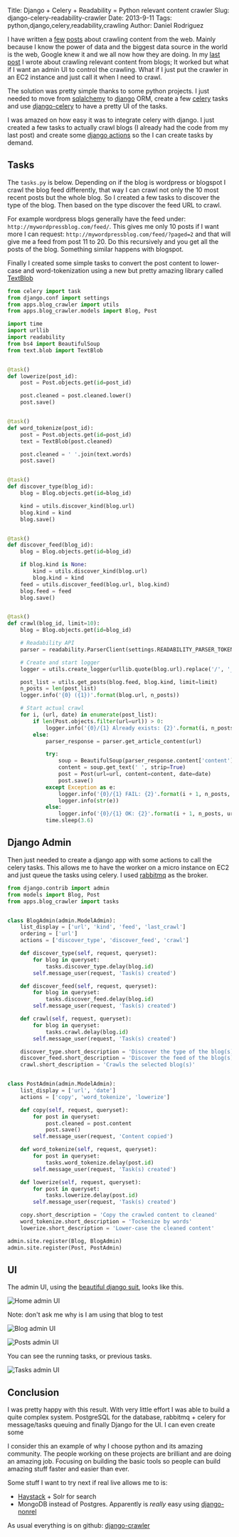 Title: Django + Celery + Readability = Python relevant content crawler
Slug: django-celery-readability-crawler
Date: 2013-9-11
Tags: python,django,celery,readability,crawling
Author: Daniel Rodriguez

I have written a [few]({filename}../08/blog-crawler.ipynb) [posts]({filename}../04/nba-data.md)
about crawling content from the web. Mainly because I know the power of data
and the biggest data source in the world is the web, Google knew it and we all now how they are
doing. In my [last post]({filename}../08/blog-crawler.ipynb) I wrote about crawling relevant content
from blogs; It worked but what if I want an admin UI to control the crawling. What if I just put
the crawler in an EC2 instance and just call it when I need to crawl.

The solution was pretty simple thanks to some python projects.
I just needed to move from [sqlalchemy](http://www.sqlalchemy.org/) to
[django](https://docs.djangoproject.com/en/1.5/) ORM, create a few [celery](http://celeryproject.org/) tasks
and use [django-celery](https://github.com/celery/django-celery/) to have a pretty UI of the tasks.

I was amazed on how easy it was to integrate celery with django. I just created a few tasks to
actually crawl blogs (I already had the code from my last post) and create some
[django actions](https://docs.djangoproject.com/en/dev/ref/contrib/admin/actions/) so the I can create
tasks by demand.

## Tasks

The `tasks.py` is below. Depending on if the blog is wordpress or blogspot I crawl the blog feed
differently, that way I can crawl not only the 10 most recent posts but the whole blog. So I created a few tasks
to discover the type of the blog. Then based on the type discover the feed URL to crawl.

For example wordpress blogs generally have the feed under: `http://mywordpressblog.com/feed/`.
This gives me only 10 posts if I want more I can request: `http://mywordpressblog.com/feed/?paged=2`
and that will give me a feed from post 11 to 20. Do this recursively and you get all the posts of the blog.
Something similar happens with blogspot.

Finally I created some simple tasks to convert the post content to lower-case and word-tokenization using
a new but pretty amazing library called [TextBlob](https://github.com/sloria/TextBlob)

```python
from celery import task
from django.conf import settings
from apps.blog_crawler import utils
from apps.blog_crawler.models import Blog, Post

import time
import urllib
import readability
from bs4 import BeautifulSoup
from text.blob import TextBlob


@task()
def lowerize(post_id):
    post = Post.objects.get(id=post_id)

    post.cleaned = post.cleaned.lower()
    post.save()


@task()
def word_tokenize(post_id):
    post = Post.objects.get(id=post_id)
    text = TextBlob(post.cleaned)

    post.cleaned = ' '.join(text.words)
    post.save()


@task()
def discover_type(blog_id):
    blog = Blog.objects.get(id=blog_id)

    kind = utils.discover_kind(blog.url)
    blog.kind = kind
    blog.save()


@task()
def discover_feed(blog_id):
    blog = Blog.objects.get(id=blog_id)

    if blog.kind is None:
        kind = utils.discover_kind(blog.url)
        blog.kind = kind
    feed = utils.discover_feed(blog.url, blog.kind)
    blog.feed = feed
    blog.save()


@task()
def crawl(blog_id, limit=10):
    blog = Blog.objects.get(id=blog_id)

    # Readability API
    parser = readability.ParserClient(settings.READABILITY_PARSER_TOKEN)

    # Create and start logger
    logger = utils.create_logger(urllib.quote(blog.url).replace('/', '_'))

    post_list = utils.get_posts(blog.feed, blog.kind, limit=limit)
    n_posts = len(post_list)
    logger.info('{0} ({1})'.format(blog.url, n_posts))

    # Start actual crawl
    for i, (url, date) in enumerate(post_list):
        if len(Post.objects.filter(url=url)) > 0:
            logger.info('{0}/{1} Already exists: {2}'.format(i, n_posts, url))
        else:
            parser_response = parser.get_article_content(url)

            try:
                soup = BeautifulSoup(parser_response.content['content'])
                content = soup.get_text(' ', strip=True)
                post = Post(url=url, content=content, date=date)
                post.save()
            except Exception as e:
                logger.info('{0}/{1} FAIL: {2}'.format(i + 1, n_posts, url))
                logger.info(str(e))
            else:
                logger.info('{0}/{1} OK: {2}'.format(i + 1, n_posts, url))
            time.sleep(3.6)
```

## Django Admin

Then just needed to create a django app with some actions to call the celery tasks. This allows me to have the
worker on a micro instance on EC2 and just queue the tasks using celery.
I used [rabbitmq](http://www.rabbitmq.com/) as the broker.

```python
from django.contrib import admin
from models import Blog, Post
from apps.blog_crawler import tasks


class BlogAdmin(admin.ModelAdmin):
    list_display = ['url', 'kind', 'feed', 'last_crawl']
    ordering = ['url']
    actions = ['discover_type', 'discover_feed', 'crawl']

    def discover_type(self, request, queryset):
        for blog in queryset:
            tasks.discover_type.delay(blog.id)
        self.message_user(request, 'Task(s) created')

    def discover_feed(self, request, queryset):
        for blog in queryset:
            tasks.discover_feed.delay(blog.id)
        self.message_user(request, 'Task(s) created')

    def crawl(self, request, queryset):
        for blog in queryset:
            tasks.crawl.delay(blog.id)
        self.message_user(request, 'Task(s) created')

    discover_type.short_description = 'Discover the type of the blog(s)'
    discover_feed.short_description = 'Discover the feed of the blog(s)'
    crawl.short_description = 'Crawls the selected blog(s)'


class PostAdmin(admin.ModelAdmin):
    list_display = ['url', 'date']
    actions = ['copy', 'word_tokenize', 'lowerize']

    def copy(self, request, queryset):
        for post in queryset:
            post.cleaned = post.content
            post.save()
        self.message_user(request, 'Content copied')

    def word_tokenize(self, request, queryset):
        for post in queryset:
            tasks.word_tokenize.delay(post.id)
        self.message_user(request, 'Task(s) created')

    def lowerize(self, request, queryset):
        for post in queryset:
            tasks.lowerize.delay(post.id)
        self.message_user(request, 'Task(s) created')

    copy.short_description = 'Copy the crawled content to cleaned'
    word_tokenize.short_description = 'Tockenize by words'
    lowerize.short_description = 'Lower-case the cleaned content'

admin.site.register(Blog, BlogAdmin)
admin.site.register(Post, PostAdmin)
```

## UI

The admin UI, using the [beautiful django suit](http://djangosuit.com/), looks like this.

![Home admin UI](/images/blog/2013/09/django-crawler/home_admin.png "Home admin UI")

Note: don't ask me why is I am using that blog to test

![Blog admin UI](/images/blog/2013/09/django-crawler/blogs_admin.png "Blogs admin UI")

![Posts admin UI](/images/blog/2013/09/django-crawler/posts_admin.png "Posts admin UI")

You can see the running tasks, or previous tasks.

![Tasks admin UI](/images/blog/2013/09/django-crawler/tasks.png "Tasks admin UI")

## Conclusion

I was pretty happy with this result. With very little effort I was able to build a quite complex
system. PostgreSQL for the database, rabbitmq + celery for message/tasks queuing and finally
Django for the UI. I can even create some

I consider this an example of why I choose python and its amazing community. The people working on
these projects are brilliant and are doing an amazing job. Focusing on building the basic tools so
people can build amazing stuff faster and easier than ever.

Some stuff I want to try next if real live allows me to is:

* [Haystack](http://haystacksearch.org/) + Solr for search
* MongoDB instead of Postgres. Apparently is *really* easy using [django-nonrel](https://github.com/django-nonrel/mongodb-engine)

As usual everything is on github: [django-crawler](https://github.com/danielfrg/django_crawler)
